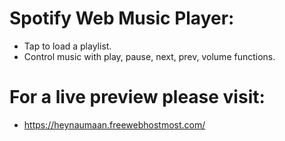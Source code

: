 # Spotify Web Music Player:
- Tap to load a playlist.
- Control music with play, pause, next, prev, volume functions.

# For a live preview please visit:
- https://heynaumaan.freewebhostmost.com/
